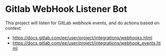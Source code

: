 # Gitlab WebHook Listener Bot

This project will listen for GitLab webhook events,
and do actions based on context.

- https://docs.gitlab.com/ee/user/project/integrations/webhooks.html
- https://docs.gitlab.com/ee/user/project/integrations/webhook_events.html
